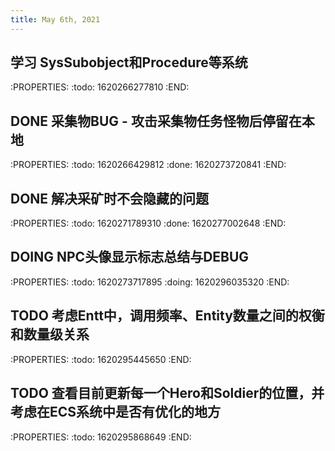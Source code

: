 ```yaml
---
title: May 6th, 2021
---
```


## 学习 SysSubobject和Procedure等系统
:PROPERTIES:
:todo: 1620266277810
:END:
## DONE 采集物BUG - 攻击采集物任务怪物后停留在本地
:PROPERTIES:
:todo: 1620266429812
:done: 1620273720841
:END:
## DONE 解决采矿时不会隐藏的问题
:PROPERTIES:
:todo: 1620271789310
:done: 1620277002648
:END:
## DOING NPC头像显示标志总结与DEBUG
:PROPERTIES:
:todo: 1620273717895
:doing: 1620296035320
:END:
## TODO 考虑Entt中，调用频率、Entity数量之间的权衡和数量级关系
:PROPERTIES:
:todo: 1620295445650
:END:
## TODO 查看目前更新每一个Hero和Soldier的位置，并考虑在ECS系统中是否有优化的地方
:PROPERTIES:
:todo: 1620295868649
:END:
